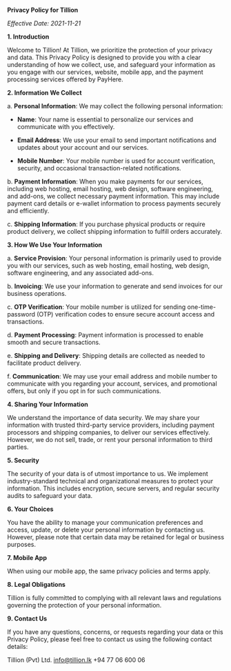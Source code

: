 
**Privacy Policy for Tillion**

*Effective Date: 2021-11-21*

**1. Introduction**

Welcome to Tillion! At Tillion, we prioritize the protection of your privacy and data. This Privacy Policy is designed to provide you with a clear understanding of how we collect, use, and safeguard your information as you engage with our services, website, mobile app, and the payment processing services offered by PayHere.

**2. Information We Collect**

a. **Personal Information**: We may collect the following personal information:

   - **Name**: Your name is essential to personalize our services and communicate with you effectively.
   
   - **Email Address**: We use your email to send important notifications and updates about your account and our services.
   
   - **Mobile Number**: Your mobile number is used for account verification, security, and occasional transaction-related notifications.

b. **Payment Information**: When you make payments for our services, including web hosting, email hosting, web design, software engineering, and add-ons, we collect necessary payment information. This may include payment card details or e-wallet information to process payments securely and efficiently.

c. **Shipping Information**: If you purchase physical products or require product delivery, we collect shipping information to fulfill orders accurately.

**3. How We Use Your Information**

a. **Service Provision**: Your personal information is primarily used to provide you with our services, such as web hosting, email hosting, web design, software engineering, and any associated add-ons.

b. **Invoicing**: We use your information to generate and send invoices for our business operations.

c. **OTP Verification**: Your mobile number is utilized for sending one-time-password (OTP) verification codes to ensure secure account access and transactions.

d. **Payment Processing**: Payment information is processed to enable smooth and secure transactions.

e. **Shipping and Delivery**: Shipping details are collected as needed to facilitate product delivery.

f. **Communication**: We may use your email address and mobile number to communicate with you regarding your account, services, and promotional offers, but only if you opt in for such communications.

**4. Sharing Your Information**

We understand the importance of data security. We may share your information with trusted third-party service providers, including payment processors and shipping companies, to deliver our services effectively. However, we do not sell, trade, or rent your personal information to third parties.

**5. Security**

The security of your data is of utmost importance to us. We implement industry-standard technical and organizational measures to protect your information. This includes encryption, secure servers, and regular security audits to safeguard your data.

**6. Your Choices**

You have the ability to manage your communication preferences and access, update, or delete your personal information by contacting us. However, please note that certain data may be retained for legal or business purposes.

**7. Mobile App**

When using our mobile app, the same privacy policies and terms apply.

**8. Legal Obligations**

Tillion is fully committed to complying with all relevant laws and regulations governing the protection of your personal information.

**9. Contact Us**

If you have any questions, concerns, or requests regarding your data or this Privacy Policy, please feel free to contact us using the following contact details:

Tillion (Pvt) Ltd.
info@tillion.lk
+94 77 06 600 06
